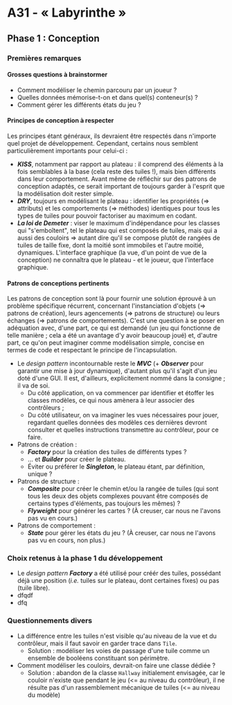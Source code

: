 # A31 - « Labyrinthe »

## Phase 1 : Conception

### Premières remarques

#### Grosses questions à brainstormer

- Comment modéliser le chemin parcouru par un joueur ?
- Quelles données mémorise-t-on et dans quel(s) conteneur(s) ?
- Comment gérer les différents états du jeu ?

#### Principes de conception à respecter

Les principes étant généraux, ils devraient être respectés dans n'importe quel projet de développement. Cependant, certains nous semblent particulièrement importants pour celui-ci :

- **_KISS_**, notamment par rapport au plateau : il comprend des éléments à la fois semblables à la base (cela reste des tuiles !), mais bien différents dans leur comportement. Avant même de réfléchir sur des patrons de conception adaptés, ce serait important de toujours garder à l'esprit que la modélisation doit rester simple.
- **_DRY_**, toujours en modélisant le plateau : identifier les propriétés (=> attributs) et les comportements (=> méthodes) identiques pour tous les types de tuiles pour pouvoir factoriser au maximum en codant.
- **_La loi de Demeter_** : viser le maximum d'indépendance pour les classes qui "s'emboîtent", tel le plateau qui est composés de tuiles, mais qui a aussi des couloirs => autant dire qu'il se compose plutôt de rangées de tuiles de taille fixe, dont la moitié sont immobiles et l'autre moitié, dynamiques. L'interface graphique (la vue, d'un point de vue de la conception) ne connaîtra que le plateau - et le joueur, que l'interface graphique.

#### Patrons de conceptions pertinents

Les patrons de conception sont là pour fournir une solution éprouvé à un problème spécifique récurrent, concernant l'instanciation d'objets (=> patrons de création), leurs agencements (=> patrons de structure) ou leurs échanges (=> patrons de comportements). C'est une question à se poser en adéquation avec, d'une part, ce qui est demandé (un jeu qui fonctionne de telle manière ; cela a été un avantage d'y avoir beaucoup joué) et, d'autre part, ce qu'on peut imaginer comme modélisation simple, concise en termes de code et respectant le principe de l'incapsulation.

- Le _design pattern_ incontournable reste le **_MVC_** (+ **_Observer_** pour garantir une mise à jour dynamique), d'autant plus qu'il s'agit d'un jeu doté d'une GUI. Il est, d'ailleurs, explicitement nommé dans la consigne ; il va de soi.
	- Du côté application, on va commencer par identifier et étoffer les classes modèles, ce qui nous amènera à leur associer des contrôleurs ;
	- Du côté utilisateur, on va imaginer les vues nécessaires pour jouer, regardant quelles données des modèles ces dernières devront consulter et quelles instructions transmettre au contrôleur, pour ce faire.
- Patrons de création :
	- **_Factory_** pour la création des tuiles de différents types ?
	- ... et **_Builder_** pour créer le plateau.
	- Éviter ou préférer le **_Singleton_**, le plateau étant, par définition, unique ?
- Patrons de structure :
	- **_Composite_** pour créer le chemin et/ou la rangée de tuiles (qui sont tous les deux des objets complexes pouvant être composés de certains types d'éléments, pas toujours les mêmes) ?
	- **_Flyweight_** pour générer les cartes ? (À creuser, car nous ne l'avons pas vu en cours.)
- Patrons de comportement :
	- **_State_** pour gérer les états du jeu ? (À creuser, car nous ne l'avons pas vu en cours, non plus.)

### Choix retenus à la phase 1 du développement

- Le _design pattern_ **_Factory_** a été utilisé pour créér des tuiles, possédant déjà une position (_i.e._ tuiles sur le plateau, dont certaines fixes) ou pas (tuile libre).
- dfqdf
- dfq

### Questionnements divers

- La différence entre les tuiles n'est visible qu'au niveau de la vue et du contrôleur, mais il faut savoir en garder trace dans `Tile`.
	- Solution : modéliser les voies de passage d'une tuile comme un ensemble de booléens constituant son périmètre.
- Comment modéliser les couloirs, devrait-on faire une classe dédiée ?
	- Solution : abandon de la classe `Hallway` initialement envisagée, car le couloir n'existe que pendant le jeu (<= au niveau du contrôleur), il ne résulte pas d'un rassemblement mécanique de tuiles (<= au niveau du modèle)
